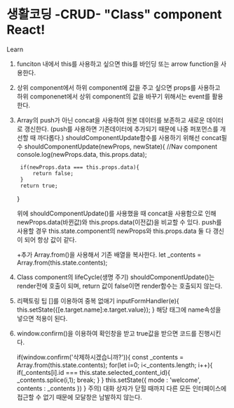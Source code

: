 # 생활코딩 -CRUD- "Class" component React! 

Learn
1. funciton 내에서 this를 사용하고 싶으면 this를 바인딩 또는 arrow function을 사용한다.

2. 상위 component에서 하위 component에 값을 주고 싶으면 props를 사용하고
   하위 componenet에서 상위 component의 값을 바꾸기 위해서는 event를 활용한다. 

3. Array의 push가 아닌 concat을 사용하여 원본 데이터를 보존하고 새로운 데이터로 갱신한다.
   (push를 사용하면 기존데이터에 추가되기 때문에 나중 퍼포먼스를 개선할 때 까다롭다.)
    shouldComponentUpdate함수를 사용하기 위해선 concat필수
    shouldComponentUpdate(newProps, newState){          //Nav component
        console.log(newProps.data, this.props.data);

        if(newProps.data === this.props.data){          
            return false;
        }
        return true;
    }

    위에 shouldComponentUpdate()를 사용했을 때 concat을 사용함으로 인해
    newProps.data(바뀐값)와 this.props.data(이전값)을 비교할 수 있다.
    push를 사용할 경우 this.state.component의  newProps와 this.props.data 둘 다 갱신이 되어 항상 값이 같다.

    +추가 Array.from()을 사용해서 기존 배열을 복사한다.
     let _contents = Array.from(this.state.contents);

4. Class component의 lifeCycle(생명 주기)
    shouldComponentUpdate()는 render전에 호출이 되며,
    return 값이 false이면 render함수는 호출되지 않는다.

5. 리팩토링 팁
   []를 이용하여 중복 없애기
   inputFormHandler(e){
     this.setState({[e.target.name]:e.target.value});
   }
   해당 태그에 name속성을 넣으면 적용이 된다.

6. window.confirm()을 이용하여 확인창을 받고 true값을 받으면 코드를 진행시킨다.

    if(window.confirm('삭제하시겠습니까?')){ 
              const _contents = Array.from(this.state.contents);
              for(let i=0; i<_contents.length; i++){
                if(_contents[i].id === this.state.selected_content_id){
                  _contents.splice(i,1);
                  break;
                }
              }
              this.setState({
                mode : 'welcome',
                contents : _contents
              })
            }
    주의) 대화 상자가 닫힐 때까지 다른 모든 인터페이스에 접근할 수 없기 때문에 모달창은 남발하지 않는다.